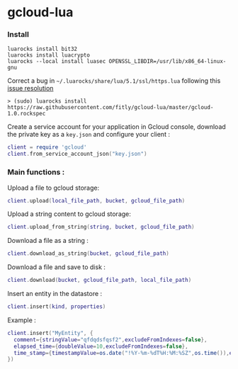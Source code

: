 # gcloud-lua

### Install

    luarocks install bit32
    luarocks install luacrypto
    luarocks --local install luasec OPENSSL_LIBDIR=/usr/lib/x86_64-linux-gnu

Correct a bug in `~/.luarocks/share/lua/5.1/ssl/https.lua` following this [issue resolution](https://github.com/brunoos/luasec/issues/44)

```
> (sudo) luarocks install https://raw.githubusercontent.com/fitly/gcloud-lua/master/gcloud-1.0.rockspec
```


Create a service account for your application in Gcloud console, download the private key as a `key.json` and configure your client :

```lua
client = require 'gcloud'
client.from_service_account_json("key.json")
```

### Main functions :

Upload a file to gcloud storage:

```lua
client.upload(local_file_path, bucket, gcloud_file_path)
```

Upload a string content to gcloud storage:

```lua
client.upload_from_string(string, bucket, gcloud_file_path)
```


Download a file as a string :

```lua
client.download_as_string(bucket, gcloud_file_path)
```

Download a file and save to disk :

```lua
client.download(bucket, gcloud_file_path, local_file_path)
```

Insert an entity in the datastore :

```lua
client.insert(kind, properties)
```

Example :

```lua
client.insert("MyEntity", {
  comment={stringValue="qfdqdsfqsf2",excludeFromIndexes=false},
  elapsed_time={doubleValue=10,excludeFromIndexes=false},
  time_stamp={timestampValue=os.date("!%Y-%m-%dT%H:%M:%SZ",os.time()),excludeFromIndexes=false}
})
```

